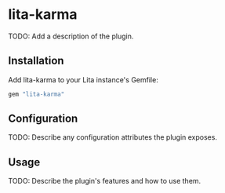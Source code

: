 # lita-karma

TODO: Add a description of the plugin.

## Installation

Add lita-karma to your Lita instance's Gemfile:

``` ruby
gem "lita-karma"
```

## Configuration

TODO: Describe any configuration attributes the plugin exposes.

## Usage

TODO: Describe the plugin's features and how to use them.

